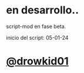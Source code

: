 # en desarrollo..
<p>script-mod en fase beta.</p>
<p>inicio del script: 05-01-24</p>

# <a href='https://t.me/drowkid01'>@drowkid01</a>
